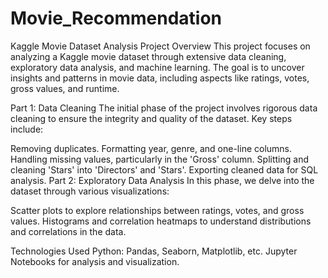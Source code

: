 # Movie_Recommendation
Kaggle Movie Dataset Analysis
Project Overview
This project focuses on analyzing a Kaggle movie dataset through extensive data cleaning, exploratory data analysis, and machine learning. The goal is to uncover insights and patterns in movie data, including aspects like ratings, votes, gross values, and runtime.

Part 1: Data Cleaning
The initial phase of the project involves rigorous data cleaning to ensure the integrity and quality of the dataset. Key steps include:

Removing duplicates.
Formatting year, genre, and one-line columns.
Handling missing values, particularly in the 'Gross' column.
Splitting and cleaning 'Stars' into 'Directors' and 'Stars'.
Exporting cleaned data for SQL analysis.
Part 2: Exploratory Data Analysis
In this phase, we delve into the dataset through various visualizations:

Scatter plots to explore relationships between ratings, votes, and gross values.
Histograms and correlation heatmaps to understand distributions and correlations in the data.

Technologies Used
Python: Pandas, Seaborn, Matplotlib, etc.
Jupyter Notebooks for analysis and visualization.
